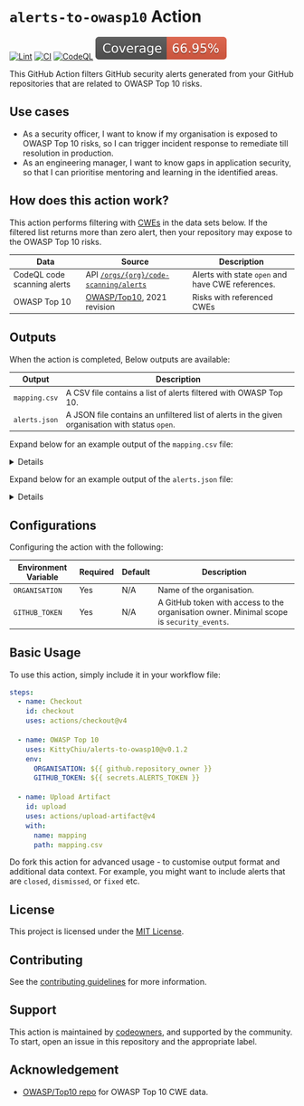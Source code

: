 # `alerts-to-owasp10` Action

[![Lint](https://github.com/KittyChiu/alerts-to-owasp10/actions/workflows/linter.yml/badge.svg)](https://github.com/KittyChiu/alerts-to-owasp10/actions/workflows/linter.yml)
[![CI](https://github.com/KittyChiu/alerts-to-owasp10/actions/workflows/ci.yml/badge.svg)](https://github.com/KittyChiu/alerts-to-owasp10/actions/workflows/ci.yml)
[![CodeQL](https://github.com/KittyChiu/alerts-to-owasp10/actions/workflows/codeql-analysis.yml/badge.svg)](https://github.com/KittyChiu/alerts-to-owasp10/actions/workflows/codeql-analysis.yml)
![Coverage](badges/coverage.svg)

This GitHub Action filters GitHub security alerts generated from your GitHub repositories that are related to OWASP Top 10 risks. 

## Use cases

- As a security officer, I want to know if my organisation is exposed to OWASP Top 10 risks, so I can trigger incident response to remediate till resolution in production.
- As an engineering manager, I want to know gaps in application security, so that I can prioritise mentoring and learning in the identified areas.

## How does this action work?

This action performs filtering with [CWEs](https://cwe.mitre.org/about/) in the data
sets below. If the filtered list returns more than zero alert, then your repository may expose to the OWASP Top 10 risks.

| Data                        | Source                                                                                                                                                                    | Description                                       |
| --------------------------- | ------------------------------------------------------------------------------------------------------------------------------------------------------------------------- | ------------------------------------------------- |
| CodeQL code scanning alerts | API [`/orgs/{org}/code-scanning/alerts`](https://docs.github.com/en/rest/code-scanning/code-scanning?apiVersion=2022-11-28#list-code-scanning-alerts-for-an-organization) | Alerts with state `open` and have CWE references. |
| OWASP Top 10                | [OWASP/Top10](https://github.com/OWASP/Top10/tree/master/2021/docs), 2021 revision                                                                                        | Risks with referenced CWEs                        |

## Outputs

When the action is completed, Below outputs are available:

| Output        | Description                                                    |
| ------------- | -------------------------------------------------------------- |
| `mapping.csv` | A CSV file contains a list of alerts filtered with OWASP Top 10. |
| `alerts.json` | A JSON file contains an unfiltered list of alerts in the given organisation with status `open`. |

Expand below for an example output of the `mapping.csv` file:

<details>

```csv
repo_name,alert_no,risk,cwe_id
webgoat-demo-2,1,A03:2021 – Injection,cwe-079
webgoat-demo-1,10,A03:2021 – Injection,cwe-020
demo-nodegoat,25,A01:2021 – Broken Access Control,cwe-601
demo-nodegoat,26,A02:2021 – Cryptographic Failures,cwe-319
demo-nodegoat,26,A04:2021 – Insecure Design,cwe-311
demo-nodegoat,26,A05:2021 – Security Misconfiguration,cwe-614
```

</details>

Expand below for an example output of the `alerts.json` file:

<details>

```json
{
  "webgoat-demo-2": {
    "1": [
      "cwe-079",
      "cwe-116"
    ],
    "2": [
      "cwe-079",
      "cwe-116"
    ]
},
  "webgoat-demo-3": {
    "24": [
      "cwe-079",
      "cwe-094",
      "cwe-095",
      "cwe-116"
    ],
    "25": [
      "cwe-601"
    ]
}
```

</details>

## Configurations

Configuring the action with the following:

| Environment Variable | Required | Default | Description                                                                               |
| -------------------- | -------- | ------- | ----------------------------------------------------------------------------------------- |
| `ORGANISATION`       | Yes      | N/A     | Name of the organisation.                                                                 |
| `GITHUB_TOKEN`       | Yes      | N/A     | A GitHub token with access to the organisation owner. Minimal scope is `security_events`. |

## Basic Usage

To use this action, simply include it in your workflow file:

```yml
steps:
  - name: Checkout
    id: checkout
    uses: actions/checkout@v4

  - name: OWASP Top 10
    uses: KittyChiu/alerts-to-owasp10@v0.1.2
    env:
      ORGANISATION: ${{ github.repository_owner }}
      GITHUB_TOKEN: ${{ secrets.ALERTS_TOKEN }}

  - name: Upload Artifact
    id: upload
    uses: actions/upload-artifact@v4
    with:
      name: mapping
      path: mapping.csv
```

Do fork this action for advanced usage - to customise output format and additional data context. For example, you might want to include alerts that are `closed`, `dismissed`, or `fixed` etc.

## License

This project is licensed under the [MIT License](LICENSE).

## Contributing

See the [contributing guidelines](CONTRIBUTING.md) for more information. 

## Support

This action is maintained by [codeowners](CODEOWNERS), and supported by the community. To start, open an issue in this repository and the appropriate label.

## Acknowledgement

- [OWASP/Top10 repo](https://github.com/OWASP/Top10/tree/master/2021/docs) for OWASP Top 10 CWE data.
